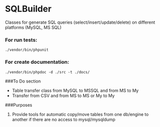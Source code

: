# SQLBuilder
Classes for generate SQL queries (select/insert/update/delete) on different platforms (MySQL, MS SQL)

### For run tests:
`./vendor/bin/phpunit`

### For create documentation:
`./vendor/bin/phpdoc -d ./src -t ./docs/`

###To Do section
* Table transfer class from MySQL to MSSQL and from MS to My
* Transfer from CSV and from MS to MS or My to My

###Purposes
1) Provide tools for automatic copy/move tables from one db/engine to another if there are no access to mysql/mysqldump 